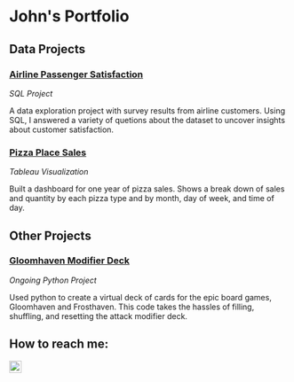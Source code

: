 # John's Portfolio
## Data Projects

### [Airline Passenger Satisfaction](https://jokrzesik.github.io/Airline_Passenger_Satisfaction-SQL_Project/)
*SQL Project*

A data exploration project with survey results from airline customers. Using SQL, I answered a variety of quetions about the dataset to uncover insights about customer satisfaction. 

### [Pizza Place Sales](https://public.tableau.com/views/PizzaPlaceSales_16900347008620/PizzaPlaceSalesFor2015?:language=en-US&:display_count=n&:origin=viz_share_link)
*Tableau Visualization*

Built a dashboard for one year of pizza sales. Shows a break down of sales and quantity by each pizza type and by month, day of week, and time of day.

## Other Projects

### [Gloomhaven Modifier Deck](https://jokrzesik.github.io/Gloomhaven_Modifier_Deck/)
*Ongoing Python Project*

Used python to create a virtual deck of cards for the epic board games, Gloomhaven and Frosthaven. This code takes the hassles of filling, shuffling, and resetting the attack modifier deck.

## How to reach me:

[<img align="left" alt="John's LinkedIn" width="22px" src="https://cdn.jsdelivr.net/npm/simple-icons@v3/icons/linkedin.svg" />][linkedin]

[linkedin]: https://linkedin.com/in/john-okrzesik
